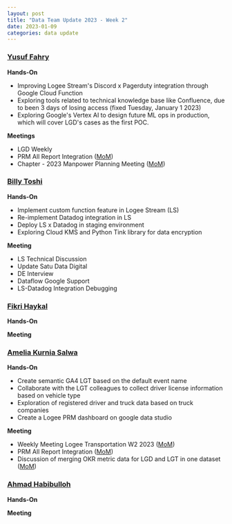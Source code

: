 ```yaml
---
layout: post
title: "Data Team Update 2023 - Week 2"
date: 2023-01-09
categories: data update
---
```


### <u>Yusuf Fahry</u>

**Hands-On**

- Improving Logee Stream's Discord x Pagerduty integration through Google Cloud Function
- Exploring tools related to technical knowledge base like Confluence, due to been 3 days of losing access (fixed Tuesday, January 1 2023)
- Exploring Google's Vertex AI to design future ML ops in production, which will cover LGD's cases as the first POC.

**Meetings**

- LGD Weekly
- PRM All Report Integration ([MoM](https://telkomdds.atlassian.net/wiki/spaces/YF/pages/3163947569/PRM+All+Report+Integration))
- Chapter - 2023 Manpower Planning Meeting ([MoM](https://telkomdds.atlassian.net/wiki/spaces/YF/pages/3163882721/2023+Logee+Manpower+Discussion))

### <u>Billy Toshi</u>

**Hands-On**

- Implement custom function feature in Logee Stream (LS)
- Re-implement Datadog integration in LS
- Deploy LS x Datadog in staging environment
- Exploring Cloud KMS and Python Tink library for data encryption

**Meeting**

- LS Technical Discussion
- Update Satu Data Digital
- DE Interview
- Dataflow Google Support
- LS-Datadog Integration Debugging

### <u>Fikri Haykal</u>

**Hands-On**

**Meeting**

### <u>Amelia Kurnia Salwa</u>

**Hands-On**

- Create semantic GA4 LGT based on the default event name
- Collaborate with the LGT colleagues to collect driver license information based on vehicle type
- Exploration of registered driver and truck data based on truck companies
- Create a Logee PRM dashboard on google data studio

**Meeting**

- Weekly Meeting Logee Transportation W2 2023 ([MoM](https://next.items))
- PRM All Report Integration ([MoM](https://next.items))
- Discussion of merging OKR metric data for LGD and LGT in one dataset ([MoM](https://next.items))

### <u>Ahmad Habibulloh</u>

**Hands-On**


**Meeting**